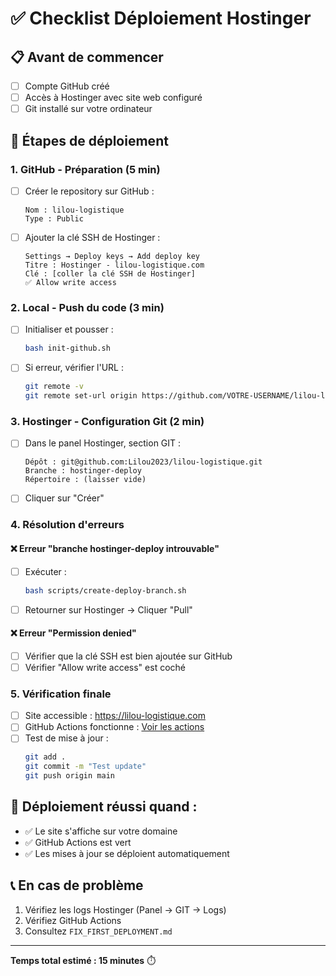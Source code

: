 # ✅ Checklist Déploiement Hostinger

## 📋 Avant de commencer

- [ ] Compte GitHub créé
- [ ] Accès à Hostinger avec site web configuré
- [ ] Git installé sur votre ordinateur

## 🚀 Étapes de déploiement

### 1. GitHub - Préparation (5 min)

- [ ] Créer le repository sur GitHub :
  ```
  Nom : lilou-logistique
  Type : Public
  ```

- [ ] Ajouter la clé SSH de Hostinger :
  ```
  Settings → Deploy keys → Add deploy key
  Titre : Hostinger - lilou-logistique.com
  Clé : [coller la clé SSH de Hostinger]
  ✅ Allow write access
  ```

### 2. Local - Push du code (3 min)

- [ ] Initialiser et pousser :
  ```bash
  bash init-github.sh
  ```
  
- [ ] Si erreur, vérifier l'URL :
  ```bash
  git remote -v
  git remote set-url origin https://github.com/VOTRE-USERNAME/lilou-logistique.git
  ```

### 3. Hostinger - Configuration Git (2 min)

- [ ] Dans le panel Hostinger, section GIT :
  ```
  Dépôt : git@github.com:Lilou2023/lilou-logistique.git
  Branche : hostinger-deploy
  Répertoire : (laisser vide)
  ```
  
- [ ] Cliquer sur "Créer"

### 4. Résolution d'erreurs

#### ❌ Erreur "branche hostinger-deploy introuvable"

- [ ] Exécuter :
  ```bash
  bash scripts/create-deploy-branch.sh
  ```
  
- [ ] Retourner sur Hostinger → Cliquer "Pull"

#### ❌ Erreur "Permission denied"

- [ ] Vérifier que la clé SSH est bien ajoutée sur GitHub
- [ ] Vérifier "Allow write access" est coché

### 5. Vérification finale

- [ ] Site accessible : https://lilou-logistique.com
- [ ] GitHub Actions fonctionne : [Voir les actions](https://github.com/Lilou2023/lilou-logistique/actions)
- [ ] Test de mise à jour :
  ```bash
  git add .
  git commit -m "Test update"
  git push origin main
  ```

## 🎯 Déploiement réussi quand :

- ✅ Le site s'affiche sur votre domaine
- ✅ GitHub Actions est vert
- ✅ Les mises à jour se déploient automatiquement

## 📞 En cas de problème

1. Vérifiez les logs Hostinger (Panel → GIT → Logs)
2. Vérifiez GitHub Actions
3. Consultez `FIX_FIRST_DEPLOYMENT.md`

---

**Temps total estimé : 15 minutes** ⏱️